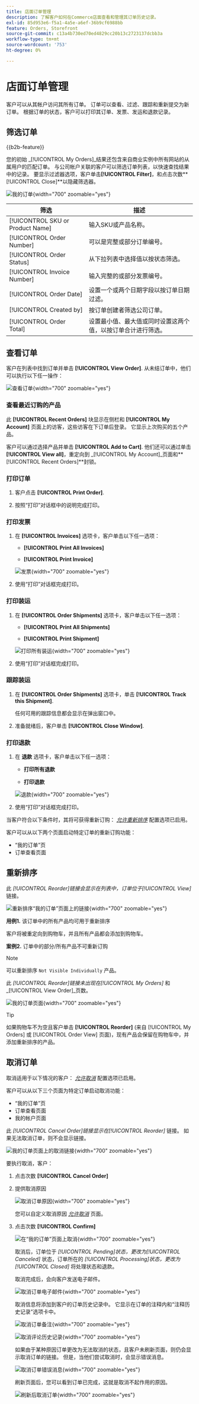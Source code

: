 ```yaml
---
title: 店面订单管理
description: 了解客户如何在Commerce店面查看和管理其订单历史记录。
exl-id: 85d953e6-f5a1-4a5e-a6ef-36b9cf6988bb
feature: Orders, Storefront
source-git-commit: c13a4b730ed70ed4829cc20b13c2723137dcbb3a
workflow-type: tm+mt
source-wordcount: '753'
ht-degree: 0%

---
```


# 店面订单管理

客户可以从其帐户访问其所有订单。 订单可以查看、过滤、跟踪和重新提交为新订单。 根据订单的状态，客户可以打印其订单、发票、发运和退款记录。

## 筛选订单

{{b2b-feature}}

您的初始 _[!UICONTROL My Orders]_结果还包含来自商业实例中所有网站的从属用户的匹配订单。 与公司帐户关联的客户可以筛选订单列表，以快速查找结果中的记录。 要显示过滤器选项，客户单击&#x200B;**[!UICONTROL Filter]**，和点击次数&#x200B;**[!UICONTROL Close]**以隐藏筛选器。

![我的订单](./assets/account-dashboard-my-orders-b2b.png){width="700" zoomable="yes"}

| 筛选 | 描述 |
| ------ | ----------- |
| [!UICONTROL SKU or Product Name] | 输入SKU或产品名称。 |
| [!UICONTROL Order Number] | 可以是完整或部分订单编号。 |
| [!UICONTROL Order Status] | 从下拉列表中选择值以按状态筛选。 |
| [!UICONTROL Invoice Number] | 输入完整的或部分发票编号。 |
| [!UICONTROL Order Date] | 设置一个或两个日期字段以按订单日期过滤。 |
| [!UICONTROL Created by] | 按订单创建者筛选公司订单。 |
| [!UICONTROL Order Total] | 设置最小值、最大值或同时设置这两个值，以按订单合计进行筛选。 |

## 查看订单

客户在列表中找到订单并单击 **[!UICONTROL View Order]**. 从未结订单中，他们可以执行以下任一操作：

![查看订单](./assets/customer-account-order-items-ordered.png){width="700" zoomable="yes"}

### 查看最近订购的产品

此 **[!UICONTROL Recent Orders]** 块显示在侧栏和 **[!UICONTROL My Account]** 页面上的访客，这些访客在下订单后登录。 它显示上次购买的五个产品。

客户可以通过选择产品并单击 **[!UICONTROL Add to Cart]**. 他们还可以通过单击 **[!UICONTROL View all]**，重定向到 _[!UICONTROL My Account]_页面和&#x200B;**[!UICONTROL Recent Orders]**封锁。

### 打印订单

1. 客户点击 **[!UICONTROL Print Order]**.

1. 按照“打印”对话框中的说明完成打印。

### 打印发票

1. 在 **[!UICONTROL Invoices]** 选项卡，客户单击以下任一选项：

   - **[!UICONTROL Print All Invoices]**

   - **[!UICONTROL Print Invoice]**

   ![发票](./assets/customer-account-order-invoices.png){width="700" zoomable="yes"}

1. 使用“打印”对话框完成打印。

### 打印装运

1. 在 **[!UICONTROL Order Shipments]** 选项卡，客户单击以下任一选项：

   - **[!UICONTROL Print All Shipments]**

   - **[!UICONTROL Print Shipment]**

   ![打印所有装运](./assets/customer-account-order-shipments.png){width="700" zoomable="yes"}

1. 使用“打印”对话框完成打印。

### 跟踪装运

1. 在 **[!UICONTROL Order Shipments]** 选项卡，单击 **[!UICONTROL Track this Shipment]**.

   任何可用的跟踪信息都会显示在弹出窗口中。

1. 准备就绪后，客户单击 **[!UICONTROL Close Window]**.

### 打印退款

1. 在 **退款** 选项卡，客户单击以下任一选项：

   - **打印所有退款**

   - **打印退款**

   ![退款](./assets/customer-account-order-refunds.png){width="700" zoomable="yes"}

1. 使用“打印”对话框完成打印。

当客户符合以下条件时，其将可获得重新订购： [_允许重新排序_](reorders-allow.md) 配置选项已启用。

客户可以从以下两个页面启动特定订单的重新订购功能：

- “我的订单”页
- 订单查看页面

## 重新排序

此 _[!UICONTROL Reorder]_链接会显示在列表中，订单位于_[!UICONTROL View]_ 链接。

![重新排序“我的订单”页面上的链接](./assets/account-dashboard-reorder.png){width="700" zoomable="yes"}

**用例1.** 该订单中的所有产品均可用于重新排序

客户将被重定向到购物车，并且所有产品都会添加到购物车。

**案例2.** 订单中的部分/所有产品不可重新订购

>[!NOTE]
>
>可以重新排序 `Not Visible Individually` 产品。

此 _[!UICONTROL Reorder]_链接未出现在_[!UICONTROL My Orders]_ 和 _[!UICONTROL View Order]_页数。

![我的订单页面](./assets/account-dashboard-reorder-grid.png){width="700" zoomable="yes"}

>[!TIP]
>
>如果购物车不为空且客户单击 **[!UICONTROL Reorder]** (来自 [!UICONTROL My Orders] 或 [!UICONTROL Order View] 页面)，现有产品会保留在购物车中，并添加重新排序的产品。

## 取消订单

取消适用于以下情况的客户： [_允许取消_](cancel-allow.md) 配置选项已启用。

客户可以从以下三个页面为特定订单启动取消功能：

- “我的订单”页
- 订单查看页面
- 我的帐户页面

此 _[!UICONTROL Cancel Order]_链接显示在_[!UICONTROL Reorder]_ 链接。 如果无法取消订单，则不会显示链接。

![我的订单页面上的取消链接](./assets/account-dashboard-cancel.png){width="700" zoomable="yes"}

要执行取消，客户：

1. 点击次数 **[!UICONTROL Cancel Order]**

1. 提供取消原因

   ![取消订单原因](./assets/cancel-order-reasons.png){width="700" zoomable="yes"}

   您可以自定义取消原因 [_允许取消_](cancel-allow.md) 页面。

1. 点击次数 **[!UICONTROL Confirm]**

   ![在“我的订单”页面上取消](./assets/cancel-order.png){width="700" zoomable="yes"}

   取消后，订单位于 _[!UICONTROL Pending]_状态，更改为_[!UICONTROL Canceled]_ 状态，订单所在的 _[!UICONTROL Processing]_状态，更改为_[!UICONTROL Closed]_ 将处理状态和退款。

   取消完成后，会向客户发送电子邮件。

   ![取消订单电子邮件](./assets/cancel-order-email.png){width="700" zoomable="yes"}

   取消信息将添加到客户的订单历史记录中。 它显示在订单的注释内和“注释历史记录”选项卡中。

   ![取消订单备注](./assets/cancel-order-notes.png){width="700" zoomable="yes"}

   ![取消评论历史记录](./assets/cancel-order-comments.png){width="700" zoomable="yes"}

   如果由于某种原因订单更改为无法取消的状态，且客户未刷新页面，则仍会显示取消订单的链接。 但是，当他们尝试取消时，会显示错误消息。

   ![取消订单错误消息](./assets/cancel-order-error-message.png){width="700" zoomable="yes"}

   刷新页面后，您可以看到订单已完成，这就是取消不起作用的原因。

   ![刷新后取消订单](./assets/cancel-order-after-refresh.png){width="700" zoomable="yes"}
